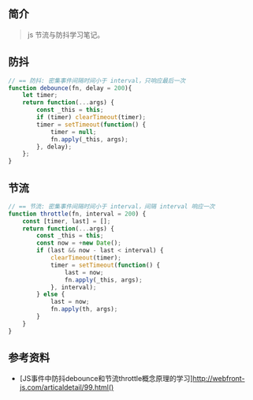 ## 简介

> js 节流与防抖学习笔记。


## 防抖

```js
// == 防抖: 密集事件间隔时间小于 interval，只响应最后一次
function debounce(fn, delay = 200){
    let timer;
    return function(...args) {
        const _this = this;
        if (timer) clearTimeout(timer);
        timer = setTimeout(function() {
            timer = null;
            fn.apply(_this, args);
        }, delay);
    };
}
```

## 节流

```js
// == 节流: 密集事件间隔时间小于 interval，间隔 interval 响应一次
function throttle(fn, interval = 200) {
    const [timer, last] = [];
    return function(...args) {
        const _this = this;
        const now = +new Date();
        if (last && now - last < interval) {
            clearTimeout(timer);
            timer = setTimeout(function() {
                last = now;
                fn.apply(_this, args);
            }, interval);
        } else {
            last = now;
            fn.apply(th, args);
        }
    }
}
```

## 参考资料

- [JS事件中防抖debounce和节流throttle概念原理的学习]http://webfront-js.com/articaldetail/99.html()
